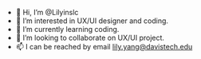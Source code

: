 - 👋 Hi, I’m @Lilyinslc
- 👀 I’m interested in UX/UI designer and coding.
- 🌱 I’m currently learning coding.
- 💞️ I’m looking to collaborate on UX/UI project.
- 📫 I can be reached by email lily.yang@davistech.edu

<!---
Lilyinslc/Lilyinslc is a ✨ special ✨ repository because its `README.md` (this file) appears on your GitHub profile.
You can click the Preview link to take a look at your changes.
--->
